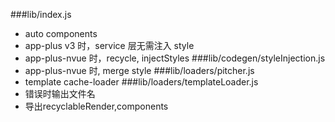 ###lib/index.js
- auto components
- app-plus v3 时，service 层无需注入 style
- app-plus-nvue 时，recycle, injectStyles
###lib/codegen/styleInjection.js
- app-plus-nvue 时, merge style
###lib/loaders/pitcher.js
- template cache-loader
###lib/loaders/templateLoader.js
- 错误时输出文件名
- 导出recyclableRender,components